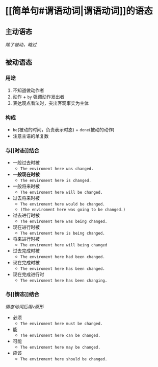# [[简单句#谓语动词|谓语动词]]的语态
## 主动语态
_除了被动，略过_
## 被动语态
### 用途
1. 不知道做动作者
2. 动作 + `by` 强调动作发出者
3. 表达观点看法时，突出客观事实为主体
### 构成
- `be`(被动的时间，负责表示时态) + `done`(被动的动作)
- 注意主语的单复数
### 与[[时态]]结合
- 一般过去时被
	- `The enviroment here was changed.`
- **一般现在时被**
	- `The enviroment here is changed.`
- 一般将来时被
	- `The enviroment here will be changed.`
- 过去将来时被
	- `The enviroment here would be changed.`
	- `(The enviroment here was going to be changed.)`
- 过去进行时被
	- `The enviroment here was being changed.`
- 现在进行时被
	- `The enviroment here is being changed.`
- 将来进行时被
	- `The enviroment here will being changed`
- 过去完成时被
	- `The enviroment here had been changed.`
- 现在完成时被
	- `The enviroment here has been changed.`
- 现在完成进行时
	- `The enviroment here has been changing.`
### 与[[情态]]结合
_情态动词后用v原形_
- 必须
	- `The enviroment here must be changed.`
- 能
	-  `The enviroment here can be changed.`
- 可能
	-  `The enviroment here may be changed.`
- 应该
	-  `The enviroment here should be changed.`

